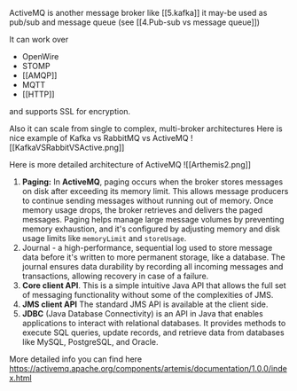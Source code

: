 ActiveMQ is another message broker like [[5.kafka]]
it may-be used as pub/sub and message queue (see [[4.Pub-sub vs message queue]])

It can work over
 
- OpenWire
- STOMP
- [[AMQP]]
- MQTT
- [[HTTP]] 

and supports SSL for encryption.

Also it can scale from single to complex, multi-broker architectures
Here is nice example of Kafka vs RabbitMQ vs ActiveMQ
![[KafkaVSRabbitVSActive.png]]

Here is more detailed architecture of ActiveMQ
![[Arthemis2.png]]



1. **Paging:** In **ActiveMQ**, paging occurs when the broker stores messages on disk after exceeding its memory limit. This allows message producers to continue sending messages without running out of memory. Once memory usage drops, the broker retrieves and delivers the paged messages. 
   Paging helps manage large message volumes by preventing memory exhaustion, and it's configured by adjusting memory and disk usage limits like `memoryLimit` and `storeUsage`.
2. Journal -  a high-performance, sequential log used to store message data before it's written to more permanent storage, like a database. The journal ensures data durability by recording all incoming messages and transactions, allowing recovery in case of a failure.
3. **Core client API**. This is a simple intuitive Java API that allows the full set of messaging functionality without some of the complexities of JMS.
4. **JMS client API** The standard JMS API is available at the client side.
5. **JDBC** (Java Database Connectivity) is an API in Java that enables applications to interact with relational databases. It provides methods to execute SQL queries, update records, and retrieve data from databases like MySQL, PostgreSQL, and Oracle.

More detailed info you can find here
https://activemq.apache.org/components/artemis/documentation/1.0.0/index.html